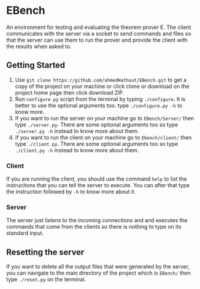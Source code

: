 # EBench
An environment for testing and evaluating the theorem prover E. The
client communicates with the server via a socket to send commands and files so that the server can use them to run the
prover and provide the client with the results when asked to.

## Getting Started
1. Use `git clone https://github.com/ahmedHathout/EBench.git` to get a copy of the project on your machine or click clone or download on the project home page then click download ZIP.
2. Run `configure.py` script from the terminal by typing `./configure`. It is better to use the optional arguments too. type `./configure.py -h` to know more.
3. If you want to run the server on your machine go to `EBench/Server/` then type `./server.py`. There are some optional arguments too so type `./server.py -h` instead to know more about them.
4. If you want to run the client on your machine go to `Ebench/client/` then type `./client.py`. There are some optional arguments too so type `./client.py -h` instead to know more about them.

### Client
If you are running the client, you should use the command `help` to list the instrucitons that you can tell the server to execute. You can after that type the instruction followed by `-h` to know more about it.

### Server
The server just listens to the incoming connections and and executes the commands that come from the clients so there is nothing to type on its standard input.

## Resetting the server
If you want to delete all the output files that were generated by the server, you can navigate to the main directory of the project which is `EBench/` then type `./reset.py` on the terminal.
